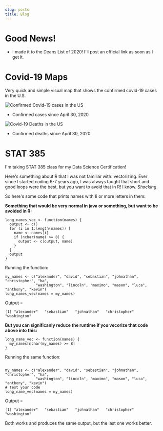 ```yaml
---
slug: posts
title: Blog
---
```


# Good News!
- I made it to the Deans List of 2020! I'll post an official link as soon as I get it.



# Covid-19 Maps

Very quick and simple visual map that shows the confirmed covid-19 cases in the U.S.

![Confirmed Covid-19 cases in the US](/images/covid19.jpg)
- Confirmed cases since April 30, 2020

![Covid-19 Deaths in the US](/images/covid19_deaths.jpg)
- Confirmed deaths since April 30, 2020


# STAT 385

I'm taking STAT 385 class for my Data Science Certification! 



Here's something about R that I was not familiar with: vectorizing. Ever since I started coding 6-7 years ago, I was always taught that short and good loops were the best, but you want to avoid that in R! I know. *Shocking*. 

So here's some code that prints names with 8 or more letters in them:

**Something that would be very normal in java or something, but want to be avoided in R:**

```{r}
long_names_vec <- function(names) {
  output <- c()
  for (i in 1:length(names)) {
    name <- names[i]
    if (nchar(name) >= 8) {
      output <- c(output, name)
    }
  }
  output
}
```

Running the function:

```{r}
my_names <- c("alexander", "david", "sebastian", "johnathan", "christopher", "ha",
              "washington", "lincoln", "maximo", "mason", "luca", "anthony", "kevin")
long_names_vec(names = my_names)

```
Output = 

```{r}
[1] "alexander"   "sebastian"   "johnathan"   "christopher" "washington" 

```

**But you can significanly reduce the runtime if you vecorize that code above into this:**


```{r}
long_name_vec <- function(names) {
  my_names[nchar(my_names) >= 8]
}
```

Running the same function:

```{r}

my_names <- c("alexander", "david", "sebastian", "johnathan", "christopher", "ha",
              "washington", "lincoln", "maximo", "mason", "luca", "anthony", "kevin")
# test your code
long_name_vec(names = my_names)

```
Output = 

```{r}
[1] "alexander"   "sebastian"   "johnathan"   "christopher" "washington" 

```


Both works and produces the same output, but the last one works better.

